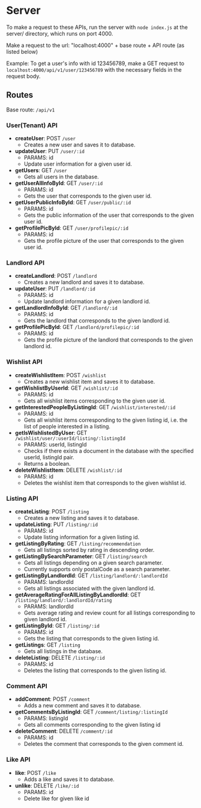 # Server

To make a request to these APIs, run the server with `node index.js` at the server/ directory, which runs on port 4000.

Make a request to the url: "localhost:4000" + base route + API route (as listed below)

Example: To get a user's info with id 123456789, make a GET request to `localhost:4000/api/v1/user/123456789` with the necessary fields in the request body.

## Routes
Base route: `/api/v1`

### __User(Tenant)__ API
- **createUser**: POST `/user`
    - Creates a new user and saves it to database.
- **updateUser**: PUT `/user/:id`
    - PARAMS: id
    - Update user information for a given user id.
- **getUsers**: GET `/user`
    - Gets all users in the database.
- **getUserAllInfoById**: GET `/user/:id`
    - PARAMS: id
    - Gets the user that corresponds to the given user id.
- **getUserPublicInfoById**: GET `/user/public/:id`
    - PARAMS: id
    - Gets the public information of the user that corresponds to the given user id.
- **getProfilePicById**: GET `/user/profilepic/:id`
    - PARAMS: id
    - Gets the profile picture of the user that corresponds to the given user id.

### __Landlord API__
- **createLandlord**: POST `/landlord`
    - Creates a new landlord and saves it to database.
- **updateUser**: PUT `/landlord/:id`
    - PARAMS: id
    - Update landlord information for a given landlord id.
- **getLandlordInfoById**: GET `/landlord/:id`
    - PARAMS: id
    - Gets the landlord that corresponds to the given landlord id.
- **getProfilePicById**: GET `/landlord/profilepic/:id`
    - PARAMS: id
    - Gets the profile picture of the landlord that corresponds to the given landlord id.

### __Wishlist API__
- **createWishlistItem**: POST `/wishlist`
    - Creates a new wishlist item and saves it to database.
- **getWishlistByUserId**: GET `/wishlist/:id`
    - PARAMS: id
    - Gets all wishlist items corresponding to the given user id.
- **getInterestedPeopleByListingId**: GET `/wishlist/interested/:id`
    - PARAMS: id
    - Gets all wishlist items corresponding to the given listing id, i.e. the list of people interested in a listing.
- **getIsWishlistedByUser**: GET `/wishlist/user/:userId/listing/:listingId`
    - PARAMS: userId, listingId
    - Checks if there exists a document in the database with the specified userId, listingId pair.
    - Returns a boolean.
- **deleteWishlistItem**: DELETE `/wishlist/:id`
    - PARAMS: id
    - Deletes the wishlist item that corresponds to the given wishlist id.

### __Listing API__
- **createListing**: POST `/listing`
    - Creates a new listing and saves it to database.
- **updateListing**: PUT `/listing/:id`
    - PARAMS: id
    - Update listing information for a given listing id.
- **getListingByRating**: GET `/listing/recommendation`
    - Gets all listings sorted by rating in descending order.
- **getListingBySearchParameter**: GET `/listing/search`
    - Gets all listings depending on a given search parameter.
    - Currently supports only postalCode as a search parameter.
- **getListingByLandlordId**: GET `/listing/landlord/:landlordId`
    - PARAMS: landlordId
    - Gets all listings associated with the given landlord id.
- **getAverageRatingForAllListingByLandlordId**: GET `/listing/landlord/:landlordId/rating`
    - PARAMS: landlordId
    - Gets average rating and review count for all listings corresponding to given landlord id.
- **getListingById**: GET `/listing/:id`
    - PARAMS: id
    - Gets the listing that corresponds to the given listing id.
- **getListings**: GET `/listing`
    - Gets all listings in the database.
- **deleteListing**: DELETE `/listing/:id`
    - PARAMS: id
    - Deletes the listing that corresponds to the given listing id.

### __Comment API__
- **addComment**: POST `/comment`
    - Adds a new comment and saves it to database.
- **getCommentsByListingId**: GET `/comment/listing/:listingId`
    - PARAMS: listingId
    - Gets all comments corresponding to the given listing id
- **deleteComment**: DELETE `/comment/:id`
    - PARAMS: id
    - Deletes the comment that corresponds to the given comment id.

### __Like API__
- **like**: POST `/like`
    - Adds a like and saves it to database.
- **unlike**: DELETE `/like/:id`
    - PARAMS: id
    - Delete like for given like id

